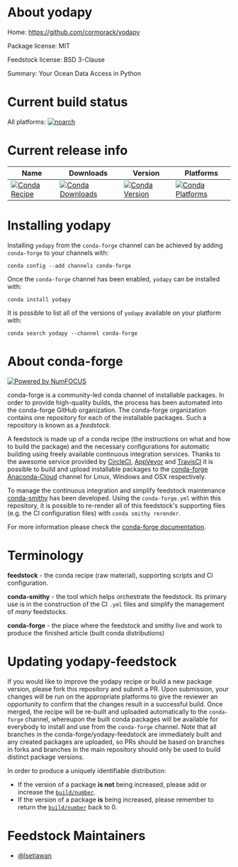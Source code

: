 <!--
# -*- mode: jinja -*-
-->

About yodapy
============

Home: https://github.com/cormorack/yodapy

Package license: MIT

Feedstock license: BSD 3-Clause

Summary: Your Ocean Data Access in Python



Current build status
====================

All platforms:
[![noarch](https://img.shields.io/circleci/project/github/conda-forge/yodapy-feedstock/master.svg?label=noarch)](https://circleci.com/gh/conda-forge/yodapy-feedstock)

Current release info
====================

| Name | Downloads | Version | Platforms |
| --- | --- | --- | --- |
| [![Conda Recipe](https://img.shields.io/badge/recipe-yodapy-green.svg)](https://anaconda.org/conda-forge/yodapy) | [![Conda Downloads](https://img.shields.io/conda/dn/conda-forge/yodapy.svg)](https://anaconda.org/conda-forge/yodapy) | [![Conda Version](https://img.shields.io/conda/vn/conda-forge/yodapy.svg)](https://anaconda.org/conda-forge/yodapy) | [![Conda Platforms](https://img.shields.io/conda/pn/conda-forge/yodapy.svg)](https://anaconda.org/conda-forge/yodapy) |

Installing yodapy
=================

Installing `yodapy` from the `conda-forge` channel can be achieved by adding `conda-forge` to your channels with:

```
conda config --add channels conda-forge
```

Once the `conda-forge` channel has been enabled, `yodapy` can be installed with:

```
conda install yodapy
```

It is possible to list all of the versions of `yodapy` available on your platform with:

```
conda search yodapy --channel conda-forge
```


About conda-forge
=================

[![Powered by NumFOCUS](https://img.shields.io/badge/powered%20by-NumFOCUS-orange.svg?style=flat&colorA=E1523D&colorB=007D8A)](http://numfocus.org)

conda-forge is a community-led conda channel of installable packages.
In order to provide high-quality builds, the process has been automated into the
conda-forge GitHub organization. The conda-forge organization contains one repository
for each of the installable packages. Such a repository is known as a *feedstock*.

A feedstock is made up of a conda recipe (the instructions on what and how to build
the package) and the necessary configurations for automatic building using freely
available continuous integration services. Thanks to the awesome service provided by
[CircleCI](https://circleci.com/), [AppVeyor](https://www.appveyor.com/)
and [TravisCI](https://travis-ci.org/) it is possible to build and upload installable
packages to the [conda-forge](https://anaconda.org/conda-forge)
[Anaconda-Cloud](https://anaconda.org/) channel for Linux, Windows and OSX respectively.

To manage the continuous integration and simplify feedstock maintenance
[conda-smithy](https://github.com/conda-forge/conda-smithy) has been developed.
Using the ``conda-forge.yml`` within this repository, it is possible to re-render all of
this feedstock's supporting files (e.g. the CI configuration files) with ``conda smithy rerender``.

For more information please check the [conda-forge documentation](https://conda-forge.org/docs/).

Terminology
===========

**feedstock** - the conda recipe (raw material), supporting scripts and CI configuration.

**conda-smithy** - the tool which helps orchestrate the feedstock.
                   Its primary use is in the construction of the CI ``.yml`` files
                   and simplify the management of *many* feedstocks.

**conda-forge** - the place where the feedstock and smithy live and work to
                  produce the finished article (built conda distributions)


Updating yodapy-feedstock
=========================

If you would like to improve the yodapy recipe or build a new
package version, please fork this repository and submit a PR. Upon submission,
your changes will be run on the appropriate platforms to give the reviewer an
opportunity to confirm that the changes result in a successful build. Once
merged, the recipe will be re-built and uploaded automatically to the
`conda-forge` channel, whereupon the built conda packages will be available for
everybody to install and use from the `conda-forge` channel.
Note that all branches in the conda-forge/yodapy-feedstock are
immediately built and any created packages are uploaded, so PRs should be based
on branches in forks and branches in the main repository should only be used to
build distinct package versions.

In order to produce a uniquely identifiable distribution:
 * If the version of a package **is not** being increased, please add or increase
   the [``build/number``](https://conda.io/docs/user-guide/tasks/build-packages/define-metadata.html#build-number-and-string).
 * If the version of a package **is** being increased, please remember to return
   the [``build/number``](https://conda.io/docs/user-guide/tasks/build-packages/define-metadata.html#build-number-and-string)
   back to 0.

Feedstock Maintainers
=====================

* [@lsetiawan](https://github.com/lsetiawan/)

